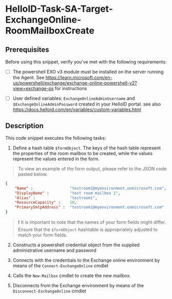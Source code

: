 
# HelloID-Task-SA-Target-ExchangeOnline-RoomMailboxCreate

## Prerequisites
Before using this snippet, verify you've met with the following requirements:
- [ ] The powershell EXO v3 module must be installed on the server running the Agent. See
https://learn.microsoft.com/en-us/powershell/exchange/exchange-online-powershell-v2?view=exchange-ps for instructions

- [ ] User defined variables: `ExchangeOnlineAdminUsername` and `$ExchangeOnlineAdminPassword` created in your HelloID portal.
  see also https://docs.helloid.com/en/variables/custom-variables.html

## Description

This code snippet executes the following tasks:

1. Define a hash table `$formObject`. The keys of the hash table represent the properties of the room mailbox to be created, while the values represent the values entered in the form.

> To view an example of the form output, please refer to the JSON code pasted below.

```json
{
    "Name" :                "testroom1@myenvironment.onmicrosoft.com",
    "DisplayName" :         "test room mailbox 1",
    "Alias" :               "testroom1",
    "ResourceCapacity" :    10,
    "PrimarySmtpAddress" :  "testroom1@myenvironment.onmicrosoft.com"
}
```

> :exclamation: It is important to note that the names of your form fields might differ. Ensure that the `$formObject` hashtable is appropriately adjusted to match your form fields.

2. Constructs a powershell credential object from the supplied administrative username and password

3. Connects with the credentials to the Exchange online environment by means of the `Connect-ExchangeOnline` cmdlet

4. Calls the `New-Mailbox` cmdlet to create the new mailbox.

5. Disconnects from the Exchange environment by means of the `Disconnect-ExchangeOnline` cmdlet
